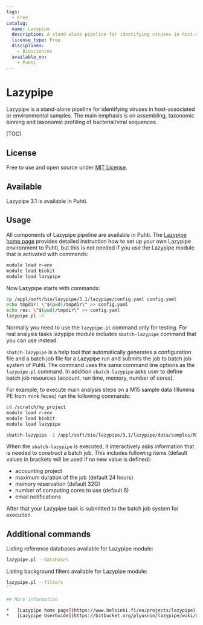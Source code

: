 ```yaml
---
tags:
  - Free
catalog:
  name: Lazypipe
  description: A stand-alone pipeline for identifying viruses in host-associated or environmental samples
  license_type: Free
  disciplines:
    - Biosciences
  available_on:
    - Puhti
---
```


# Lazypipe

 

Lazypipe is a stand-alone pipeline for identifying viruses in host-associated or environmental samples. The main emphasis is on assembling, taxonomic binning and taxonomic profiling of bacterial/viral sequences.

[TOC]

## License

Free to use and open source under [MIT License](https://raw.githubusercontent.com/OverZealous/lazypipe/master/LICENSE).

## Available

Lazypipe 3.1 is available in Puhti.

## Usage

All components of Lazypipe pipeline are available in Puhti. The [Lazypipe home page](https://www.helsinki.fi/en/projects/lazypipe) provides detailed instruction how to set up your own Lazypipe environment to Puhti, but this is not needed if you use the Lazypipe module that is activated with commands:

```bash
module load r-env
module load biokit
module load lazypipe
```

Now Lazypipe starts with commands:

```bash
cp /appl/soft/bio/lazypipe/3.1/lazypipe/config.yaml config.yaml
echo tmpdir: \"$(pwd)/tmpdir\" >> config.yaml
echo res: \"$(pwd)/tmpdir\" >> config.yaml
lazypipe.pl -h
```

Normally you need to use the `lazypipe.pl` command only for testing. For real analysis tasks lazypipe module includes `sbatch-lazypipe` command that you can use instead. 

`sbatch-lazypipe` is a help tool that automatically generates a configuration file and a batch job file for a Lazypipe run 
and submits the job to batch job system of Puhti. The command uses the same command line options 
as the `lazypipe.pl` command. In addition `sbatch-lazypipe` asks user to define batch job resources
(account, run time, memory, number of cores).

For example, to execute main analysis steps on a M15 sample data (Illumina PE from mink feces) run the following commands:

```bash
cd /scratch/my_project 
module load r-env
module load biokit 
module load lazypipe 

sbatch-lazypipe -1 /appl/soft/bio/lazypipe/3.1/lazypipe/data/samples/M15small_R*.fastq -S M15 -p main --flt Neovison_vison --anns vi.nt -vnorm 
```

When the `sbatch-lazypipe` is executed, it interactively asks information that is
needed to construct a batch job. This includes following items (default values in brackets will be
used if no new value is defined):

*   accounting project
*   maximum duration of the job (default 24 hours)
*   memory reservation (default 32G)
*   number of computing cores to use (default 8)
*   email notifications
   
After that your Lazypipe task is submitted to the batch job system for execution.

## Additional commands 

Listing reference databases available for Lazypipe module: 

```bash
lazypipe.pl --databases 
```

Listing background filters available for Lazypipe module: 

```bash
lazypipe.pl --filters 
``
 
## More information

*   [Lazypipe home page](https://www.helsinki.fi/en/projects/lazypipe)
*   [Lazypipe UserGuide](https://bitbucket.org/plyusnin/lazypipe/wiki/UserGuide.v3.0)
